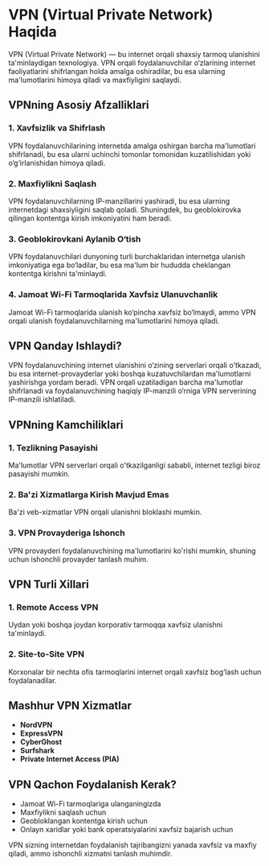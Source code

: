 # VPN (Virtual Private Network) Haqida

VPN (Virtual Private Network) — bu internet orqali shaxsiy tarmoq ulanishini ta'minlaydigan texnologiya. VPN orqali foydalanuvchilar o‘zlarining internet faoliyatlarini shifrlangan holda amalga oshiradilar, bu esa ularning ma'lumotlarini himoya qiladi va maxfiyligini saqlaydi.

## VPNning Asosiy Afzalliklari

### 1. **Xavfsizlik va Shifrlash**
   VPN foydalanuvchilarining internetda amalga oshirgan barcha ma'lumotlari shifrlanadi, bu esa ularni uchinchi tomonlar tomonidan kuzatilishidan yoki o‘g‘irlanishidan himoya qiladi.

### 2. **Maxfiylikni Saqlash**
   VPN foydalanuvchilarning IP-manzillarini yashiradi, bu esa ularning internetdagi shaxsiyligini saqlab qoladi. Shuningdek, bu geoblokirovka qilingan kontentga kirish imkoniyatini ham beradi.

### 3. **Geoblokirovkani Aylanib O‘tish**
   VPN foydalanuvchilari dunyoning turli burchaklaridan internetga ulanish imkoniyatiga ega bo‘ladilar, bu esa ma'lum bir hududda cheklangan kontentga kirishni ta'minlaydi.

### 4. **Jamoat Wi-Fi Tarmoqlarida Xavfsiz Ulanuvchanlik**
   Jamoat Wi-Fi tarmoqlarida ulanish ko‘pincha xavfsiz bo‘lmaydi, ammo VPN orqali ulanish foydalanuvchilarning ma'lumotlarini himoya qiladi.

## VPN Qanday Ishlaydi?

VPN foydalanuvchining internet ulanishini o‘zining serverlari orqali o'tkazadi, bu esa internet-provayderlar yoki boshqa kuzatuvchilardan ma'lumotlarni yashirishga yordam beradi. VPN orqali uzatiladigan barcha ma'lumotlar shifrlanadi va foydalanuvchining haqiqiy IP-manzili o‘rniga VPN serverining IP-manzili ishlatiladi.

## VPNning Kamchiliklari

### 1. **Tezlikning Pasayishi**
   Ma'lumotlar VPN serverlari orqali o'tkazilganligi sababli, internet tezligi biroz pasayishi mumkin.

### 2. **Ba'zi Xizmatlarga Kirish Mavjud Emas**
   Ba'zi veb-xizmatlar VPN orqali ulanishni bloklashi mumkin.

### 3. **VPN Provayderiga Ishonch**
   VPN provayderi foydalanuvchining ma'lumotlarini ko'rishi mumkin, shuning uchun ishonchli provayder tanlash muhim.

## VPN Turli Xillari

### 1. **Remote Access VPN**
   Uydan yoki boshqa joydan korporativ tarmoqqa xavfsiz ulanishni ta'minlaydi.

### 2. **Site-to-Site VPN**
   Korxonalar bir nechta ofis tarmoqlarini internet orqali xavfsiz bog‘lash uchun foydalanadilar.

## Mashhur VPN Xizmatlar

- **NordVPN**
- **ExpressVPN**
- **CyberGhost**
- **Surfshark**
- **Private Internet Access (PIA)**

## VPN Qachon Foydalanish Kerak?

- Jamoat Wi-Fi tarmoqlariga ulanganingizda
- Maxfiylikni saqlash uchun
- Geobloklangan kontentga kirish uchun
- Onlayn xaridlar yoki bank operatsiyalarini xavfsiz bajarish uchun

VPN sizning internetdan foydalanish tajribangizni yanada xavfsiz va maxfiy qiladi, ammo ishonchli xizmatni tanlash muhimdir.

